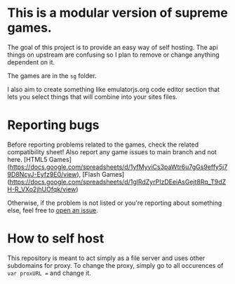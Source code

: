 # This is a modular version of supreme games.


The goal of this project is to provide an easy way of self hosting. The api things on upstream are confusing so I plan to remove or change anything dependent on it.

The games are in the `sg` folder.

I also aim to create something like emulatorjs.org code editor section that lets you select things that will combine into your sites files.

# Reporting bugs
Before reporting problems related to the games, check the related compatibility sheet! Also report any game issues to main branch and not here.
[HTML5 Games]
(https://docs.google.com/spreadsheets/d/1yfMyviCs3paWtr6u7gGs9effy5j79D8NcyJ-Eyfz9E0/view), 
[Flash Games]
(https://docs.google.com/spreadsheets/d/1glRdZyrPIzDEeiAsGejt8Rq_T9dZH-R_VXo2jhUOfqk/view)

Otherwise, if the problem is not listed or you're reporting about something else, feel free to [open an issue](https://github.com/supremegme/supremegme.github.io/issues/new).

# How to self host
This repository is meant to act simply as a file server and uses other subdomains for proxy. To change the proxy, simply go to all occurences of `var proxURL =` and change it.
